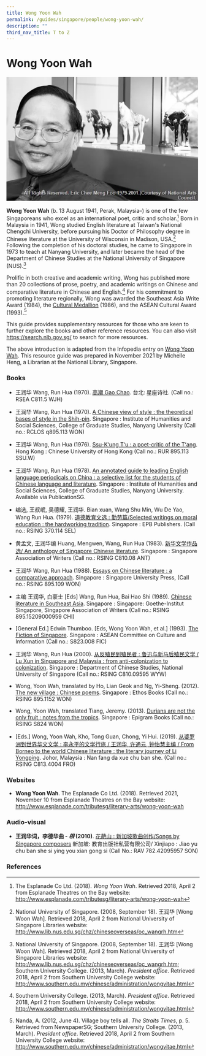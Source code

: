 ```yaml
---
title: Wong Yoon Wah
permalink: /guides/singapore/people/wong-yoon-wah/
description: ""
third_nav_title: T to Z
---
```

# Wong Yoon Wah

<img style="width:500px;" alt="Wong Yoon Wah image" src="/images/arts/soar/CMR_Wong_Yoon_Wah.jpg">

**Wong Yoon Wah** (b. 13 August 1941, Perak, Malaysia–) is one of the few Singaporeans who excel as an international poet, critic and scholar.[^1] Born in Malaysia in 1941, Wong studied English literature at Taiwan's National Chengchi University, before pursuing his Doctor of Philosophy degree in Chinese literature at the University of Wisconsin in Madison, USA.[^4] Following the completion of his doctoral studies, he came to Singapore in 1973 to teach at Nanyang University, and later became the head of the Department of Chinese Studies at the National University of Singapore (NUS).[^5] 

Prolific in both creative and academic writing, Wong has published more than 20 collections of prose, poetry, and academic writings on Chinese and comparative literature in Chinese and English.[^2] For his commitment to promoting literature regionally, Wong was awarded the Southeast Asia Write Award (1984), the [Cultural Medallion](http://eresources.nlb.gov.sg/infopedia/articles/SIP_1867_2012-01-30.html) (1986), and the ASEAN Cultural Award (1993).[^3]

[^1]: The Esplanade Co Ltd. (2018). *Wong Yoon Wah*. Retrieved 2018, April 2 from Esplanade Theatres on the Bay website: <http://www.esplanade.com/tributesg/literary-arts/wong-yoon-wah>

[^2]: Southern University College. (2013, March). *President office*. Retrieved 2018, April 2 from Southern University College website: <http://www.southern.edu.my/chinese/administration/wongvitae.html>

[^3]: Nanda, A. (2012, June 4). Village boy tells all. *The Straits Times*, p. 5. Retrieved from NewspaperSG; Southern University College. (2013, March). *President office*. Retrieved 2018, April 2 from Southern University College website: <http://www.southern.edu.my/chinese/administration/wongvitae.html>

[^4]: National University of Singapore. (2008, September 18). 王润华 [Wong Woon Wah]. Retrieved 2018, April 2 from National University of Singapore Libraries website: <http://www.lib.nus.edu.sg/chz/chineseoverseas/oc_wangrh.htm>

[^5]: National University of Singapore. (2008, September 18). 王润华 [Wong Woon Wah]. Retrieved 2018, April 2 from National University of Singapore Libraries website: <http://www.lib.nus.edu.sg/chz/chineseoverseas/oc_wangrh.htm>; Southern University College. (2013, March). *President office*. Retrieved 2018, April 2 from Southern University College website: <http://www.southern.edu.my/chinese/administration/wongvitae.html>

This guide provides supplementary resources for those who are keen to further explore the books and other reference resources. You can also visit <https://search.nlb.gov.sg/> to search for more resources.

The above introduction is adapted from the Infopedia entry on [Wong Yoon Wah](https://eresources.nlb.gov.sg/infopedia/articles/SIP_1400_2008-12-16.html). This resource guide was prepared in November 2021 by Michelle Heng, a Librarian at the National Library, Singapore.

### Books

- 王润华 Wang, Run Hua (1970). [高潮 Gao Chao](https://eservice.nlb.gov.sg/item_holding.aspx?bid=264914896).  台北:  星座诗社. (Call no.:  RSEA C811.5 WJH)

- 王润华  Wang, Run Hua (1970). [A Chinese view of style : the theoretical bases of style in the Shih-pin](https://eservice.nlb.gov.sg/item_holding.aspx?bid=264917654). Singapore : Institute of Humanities and Social Sciences, College of Graduate Studies, Nanyang University (Call no.:  RCLOS q895.113 WON)

- 王润华  Wang, Run Hua (1976). [Ssu-Kʻung Tʻu : a poet-critic of the Tʻang](https://eservice.nlb.gov.sg/item_holding.aspx?bid=264919351). Hong Kong : Chinese University of Hong Kong (Call no.:  RUR 895.113 SSU.W)

- 王润华  Wang, Run Hua (1978). [An annotated guide to leading English language periodicals on China : a selective list for the students of Chinese language and literature](https://eservice.nlb.gov.sg/item_holding.aspx?bid=264921310). Singapore : Institute of Humanities and Social Sciences, College of Graduate Studies, Nanyang University. Available via PublicationSG.

- 编选, 王叔岷, 吴德耀, 王润华.  Bian xuan, Wang Shu Min, Wu De Yao, Wang Run Hua. (1979). [道德教育文选 : 勤劳篇/Selected writings on moral education : the hardworking tradition](https://eservice.nlb.gov.sg/item_holding.aspx?bid=264921758). Singapore : EPB Publishers. (Call no.:  RSING 370.114 SEL)

- 黄孟文, 王润华编  Huang, Mengwen, Wang, Run Hua (1983). [新华文学作品选/ An anthology of Singapore Chinese literature](https://eservice.nlb.gov.sg/item_holding.aspx?bid=264925252). Singapore : Singapore Association of Writers (Call no.:  RSING C810.08 ANT)

- 王润华  Wang, Run Hua (1988). [Essays on Chinese literature : a comparative approach](https://eservice.nlb.gov.sg/item_holding.aspx?bid=264928053). Singapore : Singapore University Press, (Call no.:  RSING 895.109 WON)
 
- 主编 王润华, 白豪士 [Eds] Wang, Run Hua, Bai Hao Shi (1989). [Chinese literature in Southeast Asia](https://eservice.nlb.gov.sg/item_holding.aspx?bid=264929804). Singapore : Singapore: Goethe-Institut Singapore, Singapore Association of Writers (Call no.:  RSING 895.15209000959 CHI)

- [General Ed.] Edwin Thumboo. [Eds, Wong Yoon Wah, et al.] (1993). [The Fiction of Singapore](https://eservice.nlb.gov.sg/item_holding.aspx?bid=264934100). Singapore : ASEAN Committee on Culture and Information (Call no.:  S823.008 FIC)

- 王润华  Wang, Run Hua (2000). [从反殖民到殖民者 : 鲁迅与新马后殖民文学 / Lu Xun in Singapore and Malaysia : from anti-colonization to colonization](https://eservice.nlb.gov.sg/item_holding.aspx?bid=264939130). Singapore : Department of Chinese Studies, National University of Singapore (Call no.:  RSING C810.09595 WYW)

- Wong, Yoon Wah, translated by Ho, Lian Geok and Ng, Yi-Sheng. (2012). [The new village : Chinese poems](https://eservice.nlb.gov.sg/item_holding.aspx?bid=264944462). Singapore : Ethos Books (Call no.:  RSING 895.1152 WON)

- Wong, Yoon Wah,  translated Tiang, Jeremy. (2013). [Durians are not the only fruit : notes from the tropics](https://eservice.nlb.gov.sg/item_holding.aspx?bid=264946329). Singapore : Epigram Books (Call no.:  RSING S824 WON)

- [Eds.] Wong, Yoon Wah, Kho, Tong Guan, Chong, Yi Hui. (2019). [从婆罗洲到世界华文文学 : 李永平的文学行旅 / 王润华, 许通元, 钟怡慧主编 / From Borneo to the world Chinese literature : the literary journey of Li Yongping](https://eservice.nlb.gov.sg/item_holding.aspx?bid=264951247). Johor, Malaysia : Nan fang da xue chu ban she. (Call no.:  RSING C813.4004 FRO)

### Websites

- **Wong Yoon Wah**. The Esplanade Co Ltd. (2018).  Retrieved 2021, November 10 from Esplanade Theatres on the Bay website: <http://www.esplanade.com/tributesg/literary-arts/wong-yoon-wah> 

### Audio-visual

- **王润华词，李德华曲 - *根*  (2010)**. 
[花葩山 : 新加坡歌曲创作/Songs by Singapore composers](https://eservice.nlb.gov.sg/item_holding.aspx?bid=264951247) 新加坡: 教育出版社私营有限公司/ Xinjiapo : Jiao yu chu ban she si ying you xian gong si  (Call No.: RAV 782.42095957 SON)

### References